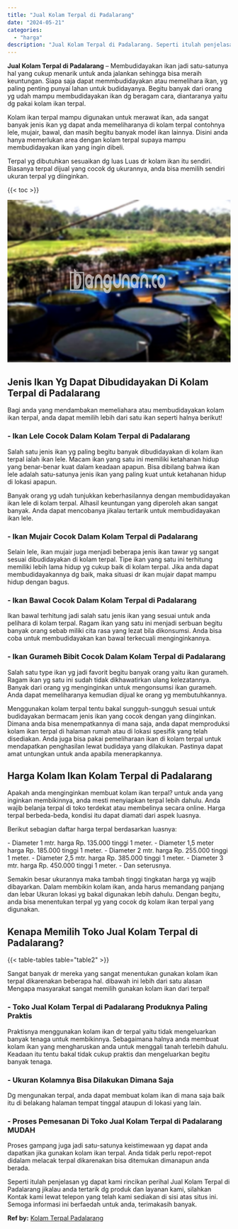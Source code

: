 ```yaml
---
title: "Jual Kolam Terpal di Padalarang"
date: "2024-05-21"
categories: 
  - "harga"
description: "Jual Kolam Terpal di Padalarang. Seperti itulah penjelasan yg dapat kami rincikan perihal Jual Kolam Terpal di Padalarang jikalau anda tertarik dg produk dan..."
---
```


**Jual Kolam Terpal di Padalarang** – Membudidayakan ikan jadi satu-satunya hal yang cukup menarik untuk anda jalankan sehingga bisa meraih keuntungan. Siapa saja dapat memmbudidayakan atau memelihara ikan, yg paling penting punyai lahan untuk budidayanya. Begitu banyak dari orang yg udah mampu membudidayakan ikan dg beragam cara, diantaranya yaitu dg pakai kolam ikan terpal.

Kolam ikan terpal mampu digunakan untuk merawat ikan, ada sangat banyak jenis ikan yg dapat anda memeliharanya di kolam terpal contohnya lele, mujair, bawal, dan masih begitu banyak model ikan lainnya. Disini anda hanya memerlukan area dengan kolam terpal supaya mampu membudidayakan ikan yang ingin dibeli.

Terpal yg dibutuhkan sesuaikan dg luas Luas dr kolam ikan itu sendiri. Biasanya terpal dijual yang cocok dg ukurannya, anda bisa memilih sendiri ukuran terpal yg diinginkan.

{{< toc >}}

![Jual Kolam Terpal di Padalarang](/images/jual-kolam-terpal-08.png)

## Jenis Ikan Yg Dapat Dibudidayakan Di Kolam Terpal di Padalarang

Bagi anda yang mendambakan memeliahara atau membudidayakan kolam ikan terpal, anda dapat memilih lebih dari satu ikan seperti halnya berikut!

### \- Ikan Lele Cocok Dalam Kolam Terpal di Padalarang

Salah satu jenis ikan yg paling begitu banyak dibudidayakan di kolam ikan terpal ialah ikan lele. Macam ikan yang satu ini memiliki ketahanan hidup yang benar-benar kuat dalam keadaan apapun. Bisa dibilang bahwa ikan lele adalah satu-satunya jenis ikan yang paling kuat untuk ketahanan hidup di lokasi apapun.

Banyak orang yg udah tunjukkan keberhasilannya dengan membudidayakan ikan lele di kolam terpal. Alhasil keuntungan yang diperoleh akan sangat banyak. Anda dapat mencobanya jikalau tertarik untuk membudidayakan ikan lele.

### \- Ikan Mujair Cocok Dalam Kolam Terpal di Padalarang

Selain lele, ikan mujair juga menjadi beberapa jenis ikan tawar yg sangat sesuai dibudidayakan di kolam terpal. Tipe ikan yang satu ini terhitung memiliki lebih lama hidup yg cukup baik di kolam terpal. Jika anda dapat membudidayakannya dg baik, maka situasi dr ikan mujair dapat mampu hidup dengan bagus.

### \- Ikan Bawal Cocok Dalam Kolam Terpal di Padalarang

Ikan bawal terhitung jadi salah satu jenis ikan yang sesuai untuk anda pelihara di kolam terpal. Ragam ikan yang satu ini menjadi serbuan begitu banyak orang sebab miliki cita rasa yang lezat bila dikonsumsi. Anda bisa coba untuk membudidayakan kan bawal terkecuali menginginkannya.

### \- Ikan Gurameh Bibit Cocok Dalam Kolam Terpal di Padalarang

Salah satu type ikan yg jadi favorit begitu banyak orang yaitu ikan gurameh. Ragam ikan yg satu ini sudah tidak dikhawatirkan ulang kelezatannya. Banyak dari orang yg menginginkan untuk mengonsumsi ikan gurameh. Anda dapat memeliharanya kemudian dijual ke orang yg membutuhkannya.

Menggunakan kolam terpal tentu bakal sungguh-sungguh sesuai untuk budidayakan bermacam jenis ikan yang cocok dengan yang diinginkan. Dimana anda bisa menempatkannya di mana saja, anda dapat memproduksi kolam ikan terpal di halaman rumah atau di lokasi spesifik yang telah disediakan. Anda juga bisa pakai pemeliharaan ikan di kolam terpal untuk mendapatkan penghasilan lewat budidaya yang dilakukan. Pastinya dapat amat untungkan untuk anda apabila menerapkannya.

## Harga Kolam Ikan Kolam Terpal di Padalarang

Apakah anda menginginkan membuat kolam ikan terpal? untuk anda yang inginkan membikinnya, anda mesti menyiapkan terpal lebih dahulu. Anda wajib belanja terpal di toko terdekat atau membelinya secara online. Harga terpal berbeda-beda, kondisi itu dapat diamati dari aspek luasnya.

Berikut sebagian daftar harga terpal berdasarkan luasnya:

\- Diameter 1 mtr. harga Rp. 135.000 tinggi 1 meter. - Diameter 1,5 meter harga Rp. 185.000 tinggi 1 meter. - Diameter 2 mtr. harga Rp. 255.000 tinggi 1 meter. - Diameter 2,5 mtr. harga Rp. 385.000 tinggi 1 meter. - Diameter 3 mtr. harga Rp. 450.000 tinggi 1 meter. - Dan seterusnya.

Semakin besar ukurannya maka tambah tinggi tingkatan harga yg wajib dibayarkan. Dalam membikin kolam ikan, anda harus memandang panjang dan lebar Ukuran lokasi yg bakal digunakan lebih dahulu. Dengan begitu, anda bisa menentukan terpal yg yang cocok dg kolam ikan terpal yang digunakan.

## Kenapa Memilih Toko Jual Kolam Terpal di Padalarang?

{{< table-tables table="table2" >}}

Sangat banyak dr mereka yang sangat menentukan gunakan kolam ikan terpal dikarenakan beberapa hal. dibawah ini lebih dari satu alasan Mengapa masyarakat sangat memilih gunakan kolam ikan dari terpal!

### \- Toko Jual Kolam Terpal di Padalarang Produknya Paling Praktis

Praktisnya menggunakan kolam ikan dr terpal yaitu tidak mengeluarkan banyak tenaga untuk membikinnya. Sebagaimana halnya anda membuat kolam ikan yang mengharuskan anda untuk menggali tanah terlebih dahulu. Keadaan itu tentu bakal tidak cukup praktis dan mengeluarkan begitu banyak tenaga.

### \- Ukuran Kolamnya Bisa Dilakukan Dimana Saja

Dg mengunakan terpal, anda dapat membuat kolam ikan di mana saja baik itu di belakang halaman tempat tinggal ataupun di lokasi yang lain.

### \- Proses Pemesanan Di Toko Jual Kolam Terpal di Padalarang MUDAH

Proses gampang juga jadi satu-satunya keistimewaan yg dapat anda dapatkan jika gunakan kolam ikan terpal. Anda tidak perlu repot-repot didalam melacak terpal dikarenakan bisa ditemukan dimanapun anda berada.

Seperti itulah penjelasan yg dapat kami rincikan perihal Jual Kolam Terpal di Padalarang jikalau anda tertarik dg produk dan layanan kami, silahkan Kontak kami lewat telepon yang telah kami sediakan di sisi atas situs ini. Semoga informasi ini berfaedah untuk anda, terimakasih banyak.

**Ref by:** [Kolam Terpal Padalarang](https://id.wikipedia.org/wiki/Kolam)
